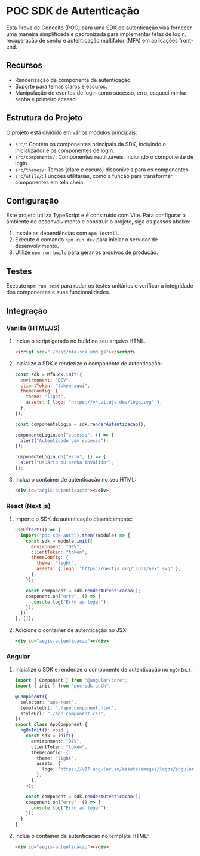 # POC SDK de Autenticação

Esta Prova de Conceito (POC) para uma SDK de autenticação visa fornecer uma maneira simplificada e padronizada para implementar telas de login, recuperação de senha e autenticação multifator (MFA) em aplicações front-end.

## Recursos

- Renderização de componente de autenticação.
- Suporte para temas claros e escuros.
- Manipulação de eventos de login como sucesso, erro, esqueci minha senha e primeiro acesso.

## Estrutura do Projeto

O projeto está dividido em vários módulos principais:

- `src/`: Contém os componentes principais da SDK, incluindo o inicializador e os componentes de login.
- `src/components/`: Componentes reutilizáveis, incluindo o componente de login.
- `src/themes/`: Temas (claro e escuro) disponíveis para os componentes.
- `src/utils/`: Funções utilitárias, como a função para transformar componentes em tela cheia.

## Configuração

Este projeto utiliza TypeScript e é construído com Vite. Para configurar o ambiente de desenvolvimento e construir o projeto, siga os passos abaixo:

1. Instale as dependências com `npm install`.
2. Execute o comando `npm run dev` para iniciar o servidor de desenvolvimento.
3. Utilize `npm run build` para gerar os arquivos de produção.

## Testes

Execute `npm run test` para rodar os testes unitários e verificar a integridade dos componentes e suas funcionalidades.

## Integração

### Vanilla (HTML/JS)

1. Inclua o script gerado no build no seu arquivo HTML.

   ```html
   <script src="./dist/mfa-sdk.umd.js"></script>
   ```



2. Inicialize a SDK e renderize o componente de autenticação:

   ```javascript
   const sdk = MfaSdk.init({
     environment: "DEV",
     clientToken: "token-aqui",
     themeConfig: {
       theme: "light",
       assets: { logo: "https://v4.vitejs.dev/logo.svg" },
     },
   });

   const componenteLogin = sdk.renderAutenticacao();

   componenteLogin.on("sucesso", () => {
     alert("Autenticado com sucesso");
   });

   componenteLogin.on("erro", () => {
     alert("Usuário ou senha inválido");
   });
   ```

3. Inclua o container de autenticação no seu HTML:

   ```html
   <div id="aegis-autenticacao"></div>
   ```

### React (Next.js)

1. Importe o SDK de autenticação dinamicamente:

   ```javascript
   useEffect(() => {
     import("poc-sdk-auth").then((module) => {
       const sdk = module.init({
         environment: "DEV",
         clientToken: "token",
         themeConfig: {
           theme: "light",
           assets: { logo: "https://nextjs.org/icons/next.svg" },
         },
       });

       const component = sdk.renderAutenticacao();
       component.on("erro", () => {
         console.log("Erro ao logar");
       });
     });
   }, []);
   ```

2. Adicione o container de autenticação no JSX:

   ```jsx
   <div id="aegis-autenticacao"></div>
   ```

### Angular

1. Inicialize o SDK e renderize o componente de autenticação no `ngOnInit`:

   ```typescript
   import { Component } from "@angular/core";
   import { init } from "poc-sdk-auth";

   @Component({
     selector: "app-root",
     templateUrl: "./app.component.html",
     styleUrl: "./app.component.css",
   })
   export class AppComponent {
     ngOnInit(): void {
       const sdk = init({
         environment: "DEV",
         clientToken: "token",
         themeConfig: {
           theme: "light",
           assets: {
             logo: "https://v17.angular.io/assets/images/logos/angular/logo-nav@2x.png",
           },
         },
       });

       const component = sdk.renderAutenticacao();
       component.on("erro", () => {
         console.log("Erro ao logar");
       });
     }
   }
   ```

2. Inclua o container de autenticação no template HTML:

   ```html
   <div id="aegis-autenticacao"></div>
   ```
